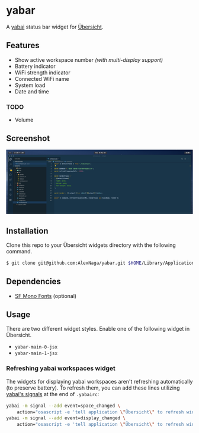 # yabar

A [yabai](https://github.com/koekeishiya/yabai) status bar widget for [Übersicht](https://github.com/felixhageloh/uebersicht).

## Features

- Show active workspace number _(with multi-display support)_
- Battery indicator
- WiFi strength indicator
- Connected WiFi name
- System load
- Date and time

### TODO

- Volume

## Screenshot

![img](./img/screenshot_0.png)

## Installation

Clone this repo to your Übersicht widgets directory with the following command.

```bash
$ git clone git@github.com:AlexNaga/yabar.git $HOME/Library/Application\ Support/Übersicht/widgets/yabar
```

## Dependencies

- [SF Mono Fonts](https://developer.apple.com/fonts/) (optional)

## Usage

There are two different widget styles. Enable one of the following widget in Übersicht.

- `yabar-main-0-jsx`
- `yabar-main-1-jsx`

### Refreshing yabai workspaces widget

The widgets for displaying yabai workspaces aren't refreshing automatically (to preserve battery). To refresh them, you can add these lines utilizing [yabai's signals](https://github.com/koekeishiya/yabai/wiki/Commands#automation-with-rules-and-signals) at the end of `.yabairc`:

```sh
yabai -m signal --add event=space_changed \
    action="osascript -e 'tell application \"Übersicht\" to refresh widget id \"yabar-workspace-jsx\"'"
yabai -m signal --add event=display_changed \
    action="osascript -e 'tell application \"Übersicht\" to refresh widget id \"yabar-workspace-jsx\"'"
```

